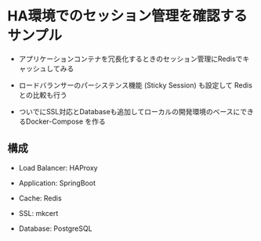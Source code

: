 # HA環境でのセッション管理を確認するサンプル

- アプリケーションコンテナを冗長化するときのセッション管理にRedisでキャッシュしてみる
  
- ロードバランサーのパーシステンス機能 (Sticky Session) も設定して Redisとの比較も行う

- ついでにSSL対応とDatabaseも追加してローカルの開発環境のベースにできるDocker-Compose を作る

## 構成

- Load Balancer: HAProxy
- Application: SpringBoot
- Cache: Redis
  
- SSL: mkcert
- Database: PostgreSQL

